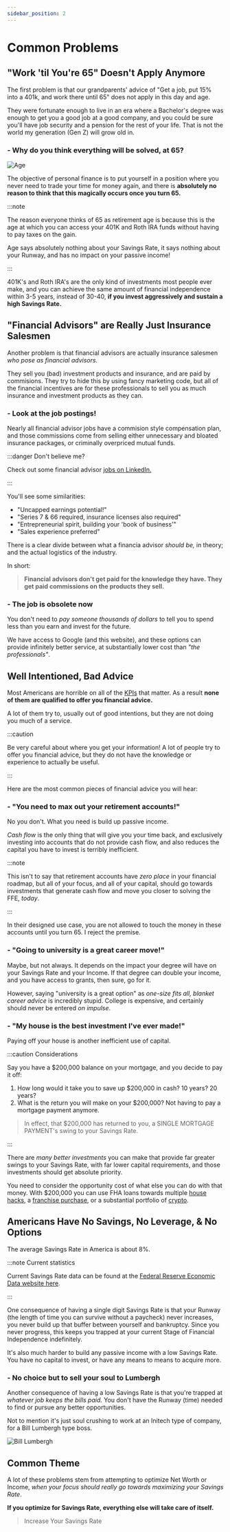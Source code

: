 ```yaml
---
sidebar_position: 2
---
```


# Common Problems

## "Work 'til You're 65" Doesn't Apply Anymore

The first problem is that our grandparents' advice of "Get a job, put 15% into a 401k, and work there until 65" does not apply in this day and age. 

They were fortunate enough to live in an era where a Bachelor's degree was enough to get you a good job at a good company, and you could be sure you'll have job security and a pension for the rest of your life. That is not the world my generation (Gen Z) will grow old in. 

### - Why do you think everything will be solved, at 65?

![Age](/img/meme-decades-of-work.svg)

The objective of personal finance is to put yourself in a position where you never need to trade your time for money again, and there is **absolutely no reason to think that this magically occurs once you turn 65.**

:::note

The reason everyone thinks of 65 as retirement age is because this is the age at which you can access your 401K and Roth IRA funds without having to pay taxes on the gain. 

Age says absolutely nothing about your Savings Rate, it says nothing about your Runway, and has no impact on your passive income!

:::

401K's and Roth IRA's are the only kind of investments most people ever make, and you can achieve the same amount of financial independence within 3-5 years, instead of 30-40, **if you invest aggressively and sustain a high Savings Rate.**

## "Financial Advisors" are Really Just Insurance Salesmen

Another problem is that financial advisors are actually insurance salesmen *who pose as financial advisors.* 

They sell you (bad) investment products and insurance, and are paid by commisions.  They try to hide this by using fancy marketing code, but all of the financial incentives are for these professionals to sell you as much insurance and investment products as they can.

### - Look at the job postings!

Nearly all financial advisor jobs have a commision style compensation plan, and those commissions come from selling either unnecessary and bloated insurance packages, or criminally overpriced mutual funds. 

:::danger Don't believe me?

Check out some financial advisor [jobs on LinkedIn.](https://www.linkedin.com/jobs/financial-advisor-jobs?position=1&pageNum=0) 

:::

You'll see some similarities:

- "Uncapped earnings potential!"
- "Series 7 & 66 required, insurance licenses also required"
- "Entrepreneurial spirit, building your 'book of business'"
- "Sales experience preferred"

There is a clear divide between what a financia advisor *should be,* in theory; and the actual logistics of the industry. 

In short:
>**Financial advisors don't get paid for the knowledge they have. They get paid commissions on the products they sell.**

### - The job is obsolete now

You don't need to *pay someone thousands of dollars* to tell you to spend less than you earn and invest for the future. 

We have access to Google (and this website), and these options can provide infinitely better service, at substantially lower cost than *"the professionals"*.

## Well Intentioned, Bad Advice

Most Americans are horrible on all of the [KPIs](kpis/kpis-overview.md) that matter. As a result **none of them are qualified to offer you financial advice.**

A lot of them try to, usually out of good intentions, but they are not doing you much of a service.

:::caution 

Be very careful about where you get your information! A lot of people try to offer you financial advice, but they do not have the knowledge or experience to actually be useful.

:::

Here are the most common pieces of financial advice you will hear:

### - "You need to max out your retirement accounts!" 

No you don't. What you need is build up passive income. 

*Cash flow* is the only thing that will give you your time back, and exclusively investing into accounts that do not provide cash flow, and also reduces the capital you have to invest is terribly inefficient. 

:::note 

This isn't to say that retirement accounts have *zero place* in your financial roadmap, but all of your focus, and all of your capital, should go towards investments that generate cash flow and move you closer to solving the FFE, *today*.

:::

In their designed use case, you are not allowed to touch the money in these accounts until you turn 65. I reject the premise.

### - "Going to university is a great career move!"

Maybe, but not always. It depends on the impact your degree will have on your Savings Rate and your Income. If that degree can double your income, and you have access to grants, then sure, go for it. 

However, saying "university is a great option" as *one-size fits all, blanket career advice* is incredibly stupid. College is expensive, and certainly should never be entered *on impulse*.

### - "My house is the best investment I've ever made!"

Paying off your house is another inefficient use of capital. 

:::caution Considerations

Say you have a $200,000 balance on your mortgage, and you decide to pay it off:

1. How long would it take you to save up $200,000 in cash? 10 years? 20 years?
2. What is the return you will make on your $200,000? Not having to pay a mortgage payment anymore.
>In effect, that $200,000 has returned to you, a SINGLE MORTGAGE PAYMENT's swing to your Savings Rate. 

::: 

There are *many better investments* you can make that provide far greater swings to your Savings Rate, with far lower capital requirements, and those investments should get absolute priority. 

You need to consider the opportunity cost of what else you can do with that money. With $200,000 you can use FHA loans towards multiple [house hacks](/spending/housing.md), a [franchise purchase](/investing/franchises.md), or a substantial portfolio of [crypto](/investing/cryptocurrencies.md).

## Americans Have No Savings, No Leverage, & No Options

The average Savings Rate in America is about 8%.

:::note Current statistics

Current Savings Rate data can be found at the [Federal Reserve Economic Data website here](https://fred.stlouisfed.org/series/PSAVERT).

::: 

One consequence of having a single digit Savings Rate is that your Runway (the length of time you can survive without a paycheck) never increases, you never build up that buffer between yourself and bankruptcy. Since you never progress, this keeps you trapped at your current Stage of Financial Independence indefinitely. 

It's also much harder to build any passive income with a low Savings Rate. You have no capital to invest, or have any means to means to acquire more. 

### - No choice but to sell your soul to Lumbergh

Another consequence of having a low Savings Rate is that you're trapped at *whatever job keeps the bills paid.* You don't have the Runway (time) needed to find or pursue any better opportunities.

Not to mention it's just soul crushing to work at an Initech type of company, for a Bill Lumbergh type boss.

![Bill Lumbergh](/img/meme-bill-lumbergh.svg)

## Common Theme

A lot of these problems stem from attempting to optimize Net Worth or Income, *when your focus should really go towards maximizing your Savings Rate*. 

**If you optimize for Savings Rate, everything else will take care of itself.**

>Increase Your Savings Rate